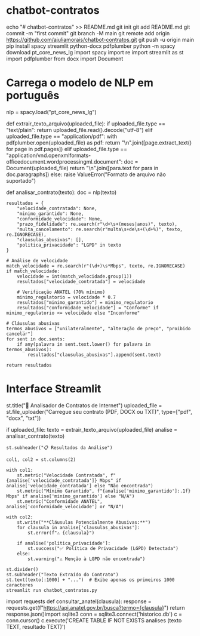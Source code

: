 # chatbot-contratos
echo "# chatbot-contratos" >> README.md
git init
git add README.md
git commit -m "first commit"
git branch -M main
git remote add origin https://github.com/ajuliamorais/chatbot-contratos.git
git push -u origin main
pip install spacy streamlit python-docx pdfplumber
python -m spacy download pt_core_news_lg
import spacy
import re
import streamlit as st
import pdfplumber
from docx import Document

# Carrega o modelo de NLP em português
nlp = spacy.load("pt_core_news_lg")

def extrair_texto_arquivo(uploaded_file):
    if uploaded_file.type == "text/plain":
        return uploaded_file.read().decode("utf-8")
    elif uploaded_file.type == "application/pdf":
        with pdfplumber.open(uploaded_file) as pdf:
            return "\n".join([page.extract_text() for page in pdf.pages])
    elif uploaded_file.type == "application/vnd.openxmlformats-officedocument.wordprocessingml.document":
        doc = Document(uploaded_file)
        return "\n".join([para.text for para in doc.paragraphs])
    else:
        raise ValueError("Formato de arquivo não suportado")

def analisar_contrato(texto):
    doc = nlp(texto)
    
    resultados = {
        "velocidade_contratada": None,
        "minimo_garantido": None,
        "conformidade_velocidade": None,
        "prazo_fidelidade": re.search(r"\d+\s+(meses|anos)", texto),
        "multa_cancelamento": re.search(r"multa\s+de\s+(\d+%)", texto, re.IGNORECASE),
        "clausulas_abusivas": [],
        "politica_privacidade": "LGPD" in texto
    }

    # Análise de velocidade
    match_velocidade = re.search(r"(\d+)\s*Mbps", texto, re.IGNORECASE)
    if match_velocidade:
        velocidade = int(match_velocidade.group(1))
        resultados["velocidade_contratada"] = velocidade
        
        # Verificação ANATEL (70% mínimo)
        minimo_regulatorio = velocidade * 0.7
        resultados["minimo_garantido"] = minimo_regulatorio
        resultados["conformidade_velocidade"] = "Conforme" if minimo_regulatorio <= velocidade else "Inconforme"

    # Cláusulas abusivas
    termos_abusivos = ["unilateralmente", "alteração de preço", "proibido cancelar"]
    for sent in doc.sents:
        if any(palavra in sent.text.lower() for palavra in termos_abusivos):
            resultados["clausulas_abusivas"].append(sent.text)

    return resultados

# Interface Streamlit
st.title("🤖 Analisador de Contratos de Internet")
uploaded_file = st.file_uploader("Carregue seu contrato (PDF, DOCX ou TXT)", type=["pdf", "docx", "txt"])

if uploaded_file:
    texto = extrair_texto_arquivo(uploaded_file)
    analise = analisar_contrato(texto)
    
    st.subheader("📋 Resultados da Análise")
    
    col1, col2 = st.columns(2)
    
    with col1:
        st.metric("Velocidade Contratada", f"{analise['velocidade_contratada']} Mbps" if analise['velocidade_contratada'] else "Não encontrada")
        st.metric("Mínimo Garantido", f"{analise['minimo_garantido']:.1f} Mbps" if analise['minimo_garantido'] else "N/A")
        st.metric("Conformidade ANATEL", analise['conformidade_velocidade'] or "N/A")
    
    with col2:
        st.write("**Cláusulas Potencialmente Abusivas:**")
        for clausula in analise['clausulas_abusivas']:
            st.error(f"⚠️ {clausula}")
        
        if analise['politica_privacidade']:
            st.success("✅ Política de Privacidade (LGPD) Detectada")
        else:
            st.warning("⚠️ Menção à LGPD não encontrada")

    st.divider()
    st.subheader("Texto Extraído do Contrato")
    st.text(texto[:1000] + "...")  # Exibe apenas os primeiros 1000 caracteres
    streamlit run chatbot_contratos.py
import requests
def consultar_anatel(clausula):
    response = requests.get(f"https://api.anatel.gov.br/busca?termo={clausula}")
    return response.json()import sqlite3
conn = sqlite3.connect('historico.db')
c = conn.cursor()
c.execute('CREATE TABLE IF NOT EXISTS analises (texto TEXT, resultado TEXT)')
